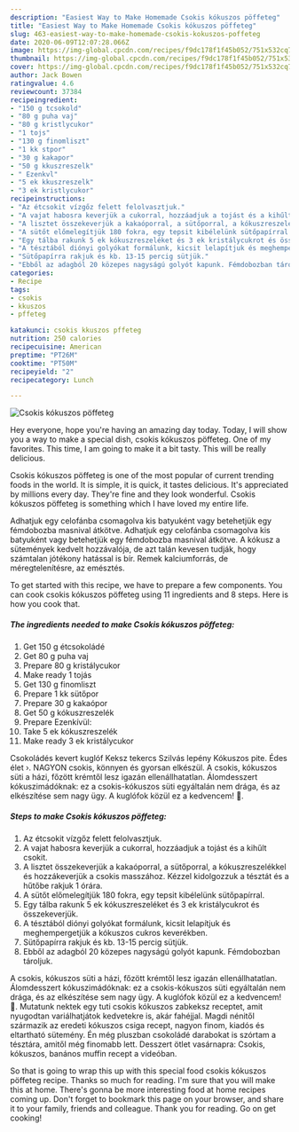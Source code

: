 ```yaml
---
description: "Easiest Way to Make Homemade Csokis kókuszos pöffeteg"
title: "Easiest Way to Make Homemade Csokis kókuszos pöffeteg"
slug: 463-easiest-way-to-make-homemade-csokis-kokuszos-poffeteg
date: 2020-06-09T12:07:28.066Z
image: https://img-global.cpcdn.com/recipes/f9dc178f1f45b052/751x532cq70/csokis-kokuszos-poffeteg-recept-foto.jpg
thumbnail: https://img-global.cpcdn.com/recipes/f9dc178f1f45b052/751x532cq70/csokis-kokuszos-poffeteg-recept-foto.jpg
cover: https://img-global.cpcdn.com/recipes/f9dc178f1f45b052/751x532cq70/csokis-kokuszos-poffeteg-recept-foto.jpg
author: Jack Bowen
ratingvalue: 4.6
reviewcount: 37384
recipeingredient:
- "150 g tcsokold"
- "80 g puha vaj"
- "80 g kristlycukor"
- "1 tojs"
- "130 g finomliszt"
- "1 kk stpor"
- "30 g kakapor"
- "50 g kkuszreszelk"
- " Ezenkvl"
- "5 ek kkuszreszelk"
- "3 ek kristlycukor"
recipeinstructions:
- "Az étcsokit vízgőz felett felolvasztjuk."
- "A vajat habosra keverjük a cukorral, hozzáadjuk a tojást és a kihűlt csokit."
- "A lisztet összekeverjük a kakaóporral, a sütőporral, a kókuszreszelékkel és hozzákeverjük a csokis masszához. Kézzel kidolgozzuk a tésztát és a hűtőbe rakjuk 1 órára."
- "A sütőt előmelegítjük 180 fokra, egy tepsit kibélelünk sütőpapírral."
- "Egy tálba rakunk 5 ek kókuszreszeléket és 3 ek kristálycukrot és összekeverjük."
- "A tésztából diónyi golyókat formálunk, kicsit lelapítjuk és meghempergetjük a kókuszos cukros keverékben."
- "Sütőpapírra rakjuk és kb. 13-15 percig sütjük."
- "Ebből az adagból 20 közepes nagyságú golyót kapunk. Fémdobozban tároljuk."
categories:
- Recipe
tags:
- csokis
- kkuszos
- pffeteg

katakunci: csokis kkuszos pffeteg 
nutrition: 250 calories
recipecuisine: American
preptime: "PT26M"
cooktime: "PT50M"
recipeyield: "2"
recipecategory: Lunch

---
```



![Csokis kókuszos pöffeteg](https://img-global.cpcdn.com/recipes/f9dc178f1f45b052/751x532cq70/csokis-kokuszos-poffeteg-recept-foto.jpg)

Hey everyone, hope you're having an amazing day today. Today, I will show you a way to make a special dish, csokis kókuszos pöffeteg. One of my favorites. This time, I am going to make it a bit tasty. This will be really delicious.

Csokis kókuszos pöffeteg is one of the most popular of current trending foods in the world. It is simple, it is quick, it tastes delicious. It's appreciated by millions every day. They're fine and they look wonderful. Csokis kókuszos pöffeteg is something which I have loved my entire life.

Adhatjuk egy celofánba csomagolva kis batyuként vagy betehetjük egy fémdobozba masnival átkötve. Adhatjuk egy celofánba csomagolva kis batyuként vagy betehetjük egy fémdobozba masnival átkötve. A kókusz a sütemények kedvelt hozzávalója, de azt talán kevesen tudják, hogy számtalan jótékony hatással is bír. Remek kalciumforrás, de méregtelenítésre, az emésztés.


To get started with this recipe, we have to prepare a few components. You can cook csokis kókuszos pöffeteg using 11 ingredients and 8 steps. Here is how you cook that.

<!--inarticleads1-->

##### The ingredients needed to make Csokis kókuszos pöffeteg:

1. Get 150 g étcsokoládé
1. Get 80 g puha vaj
1. Prepare 80 g kristálycukor
1. Make ready 1 tojás
1. Get 130 g finomliszt
1. Prepare 1 kk sütőpor
1. Prepare 30 g kakaópor
1. Get 50 g kókuszreszelék
1. Prepare  Ezenkívül:
1. Take 5 ek kókuszreszelék
1. Make ready 3 ek kristálycukor


Csokoládés kevert kuglóf Keksz tekercs Szilvás lepény Kókuszos pite. Édes élet ›. NAGYON csokis, könnyen és gyorsan elkészül. A csokis, kókuszos süti a házi, főzött krémtől lesz igazán ellenállhatatlan. Álomdesszert kókuszimádóknak: ez a csokis-kókuszos süti egyáltalán nem drága, és az elkészítése sem nagy ügy. A kuglófok közül ez a kedvencem! 🙂. 

<!--inarticleads2-->

##### Steps to make Csokis kókuszos pöffeteg:

1. Az étcsokit vízgőz felett felolvasztjuk.
1. A vajat habosra keverjük a cukorral, hozzáadjuk a tojást és a kihűlt csokit.
1. A lisztet összekeverjük a kakaóporral, a sütőporral, a kókuszreszelékkel és hozzákeverjük a csokis masszához. Kézzel kidolgozzuk a tésztát és a hűtőbe rakjuk 1 órára.
1. A sütőt előmelegítjük 180 fokra, egy tepsit kibélelünk sütőpapírral.
1. Egy tálba rakunk 5 ek kókuszreszeléket és 3 ek kristálycukrot és összekeverjük.
1. A tésztából diónyi golyókat formálunk, kicsit lelapítjuk és meghempergetjük a kókuszos cukros keverékben.
1. Sütőpapírra rakjuk és kb. 13-15 percig sütjük.
1. Ebből az adagból 20 közepes nagyságú golyót kapunk. Fémdobozban tároljuk.


A csokis, kókuszos süti a házi, főzött krémtől lesz igazán ellenállhatatlan. Álomdesszert kókuszimádóknak: ez a csokis-kókuszos süti egyáltalán nem drága, és az elkészítése sem nagy ügy. A kuglófok közül ez a kedvencem! 🙂. Mutatunk nektek egy tuti csokis kókuszos zabkeksz receptet, amit nyugodtan variálhatjátok kedvetekre is, akár fahéjjal. Magdi nénitől származik az eredeti kókuszos csiga recept, nagyon finom, kiadós és eltartható sütemény. Én még pluszban csokoládé darabokat is szórtam a tésztára, amitől még finomabb lett. Desszert ötlet vasárnapra: Csokis, kókuszos, banános muffin recept a videóban. 

So that is going to wrap this up with this special food csokis kókuszos pöffeteg recipe. Thanks so much for reading. I'm sure that you will make this at home. There's gonna be more interesting food at home recipes coming up. Don't forget to bookmark this page on your browser, and share it to your family, friends and colleague. Thank you for reading. Go on get cooking!
